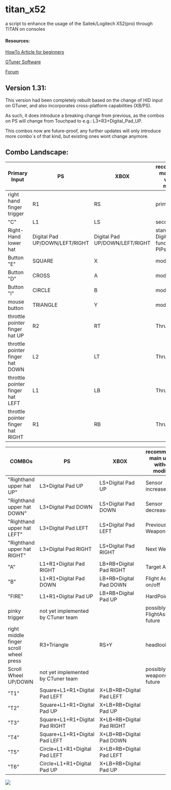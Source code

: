 # titan_x52

a script to enhance the usage of the Saitek/Logitech X52(pro) through TITAN on consoles

#### Resources:

[HowTo Article for beginners](https://phillow-at.medium.com/x52-hotas-on-xbox-for-elite-dangerous-e2f9a9c4b3e3)

[GTuner Software](https://www.consoletuner.com/downloads/)

[Forum](https://www.consoletuner.com/forum/index.php)

## Version 1.31:

This version had been completely rebuilt based on the change of HID input on GTuner, and also incorporates cross-platform capabilities (XB/PS).

As such, it does introduce a breaking change from previous, as the combos on PS will change from Touchpad to e.g.: L3+R3+Digital_Pad_UP.

This combos now are future-proof, any further updates will only introduce more combo´s of that kind, but existing ones wont change anymore.

## Combo Landscape:


| Primary Input | PS | XBOX | recommended main usage without modifier |
| - | - | - | - |
| right hand finger trigger | R1 | RS | primary fire |
| "C" | L1 | LS | secondary fire |
| Right-Hand lower hat | Digital Pad UP/DOWN/LEFT/RIGHT | Digital Pad UP/DOWN/LEFT/RIGHT | standard Digital Pad functions/ PIPs |
| Button "E" | SQUARE | X | modifier |
| Button "D" | CROSS | A | modifier |
| Button "I" | CIRCLE | B | modifier |
| mouse button | TRIANGLE | Y | modifier |
| throttle pointer finger hat UP | R2 | RT | Thruster |
| throttle pointer finger hat DOWN | L2 | LT | Thruster |
| throttle pointer finger hat LEFT | L1 | LB | Thruster |
| throttle pointer finger hat RIGHT | R1 | RB | Thruster |


| COMBOs | PS | XBOX | recommended main usage without modifier |
| - | - | - | - |
| "Righthand upper hat UP" | L3+Digital Pad UP | LS+Digital Pad UP | Sensor increase |
| "Righthand upper hat DOWN" | L3+Digital Pad DOWN | LS+Digital Pad DOWN | Sensor decrease |
| "Righthand upper hat LEFT" | L3+Digital Pad LEFT | LS+Digital Pad LEFT | Previous Weapon |
| "Righthand upper hat RIGHT" | L3+Digital Pad RIGHT | LS+Digital Pad RIGHT | Next Weapon |
| "A" | L1+R1+Digital Pad RIGHT | LB+RB+Digital Pad RIGHT | Target Ahead |
| "B" | L1+R1+Digital Pad DOWN | LB+RB+Digital Pad DOWN | Flight Assist on/off |
| "FIRE" | L1+R1+Digital Pad UP | LB+RB+Digital Pad UP | HardPoints |
| pinky trigger | not yet implemented by CTuner team |   | possibly FlightAssist in future |
| right middle finger scroll wheel press | R3+Triangle | RS+Y | headlook |
| Scroll Wheel UP/DOWN | not yet implemented by CTuner team |   | possibly weapons in future |
| "T1" | Square+L1+R1+Digital Pad LEFT | X+LB+RB+Digital Pad LEFT |   |
| "T2" | Square+L1+R1+Digital Pad UP | X+LB+RB+Digital Pad UP |   |
| "T3" | Square+L1+R1+Digital Pad RIGHT | X+LB+RB+Digital Pad RIGHT |   |
| "T4" | Square+L1+R1+Digital Pad LEFT | X+LB+RB+Digital Pad DOWN |   |
| "T5" | Circle+L1+R1+Digital Pad LEFT | X+LB+RB+Digital Pad LEFT |   |
| "T6" | Circle+L1+R1+Digital Pad UP | X+LB+RB+Digital Pad UP |   |

![](https://miro.medium.com/max/1890/1*g8RhxUb9MDp_Ar002R6agQ.jpeg)
